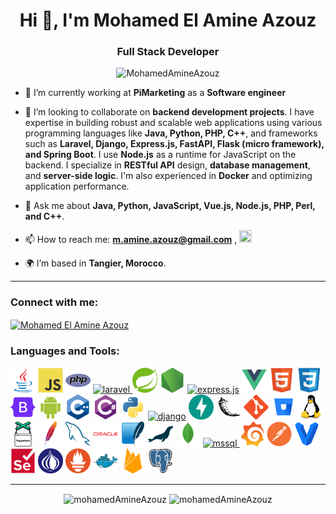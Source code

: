 <h1 align="center">Hi 👋, I'm Mohamed El Amine Azouz</h1>
<h3 align="center">Full Stack Developer</h3>

<p align="center">
  <img src="https://komarev.com/ghpvc/?username=MohamedAmineAzouz&label=Profile%20views&color=0e75b6&style=flat" alt="MohamedAmineAzouz" />
</p>

- 🔭 I’m currently working at **PiMarketing** as a **Software engineer**

- 👯 I’m looking to collaborate on **backend development projects**. I have expertise in building robust and scalable web applications using various programming languages like **Java, Python, PHP, C++**, and frameworks such as **Laravel, Django, Express.js, FastAPI, Flask (micro framework), and Spring Boot**.  I use **Node.js** as a runtime for JavaScript on the backend. I specialize in **RESTful API** design, **database management**, and **server-side logic**. I'm also experienced in **Docker** and optimizing application performance.

- 💬 Ask me about **Java, Python, JavaScript, Vue.js, Node.js, PHP, Perl, and C++**.

- 📫 How to reach me: **m.amine.azouz@gmail.com** ,  <a href="https://ma.linkedin.com/in/mohamed-el-amine-azouz-2aa3b7215" target="_blank"><img height="20" width="20" src="https://unpkg.com/simple-icons@v3/icons/linkedin.svg" /></a>

- 🌍 I’m based in **Tangier, Morocco**.

---

### Connect with me:
<p align="left">
<a href="https://ma.linkedin.com/in/mohamed-el-amine-azouz-2aa3b7215" target="blank"><img align="center" src="https://cdn.jsdelivr.net/npm/simple-icons@v3/icons/linkedin.svg" alt="Mohamed El Amine Azouz" height="30" width="40" /></a>
</p>


### Languages and Tools:
<p align="left">
  <a href="https://www.java.com" target="_blank"><img src="https://raw.githubusercontent.com/devicons/devicon/master/icons/java/java-original.svg" alt="java" width="40" height="40"/></a>
  <a href="https://www.javascript.com" target="_blank"><img src="https://raw.githubusercontent.com/devicons/devicon/master/icons/javascript/javascript-original.svg" alt="javascript" width="40" height="40"/></a>
  <a href="https://www.php.net" target="_blank"><img src="https://raw.githubusercontent.com/devicons/devicon/master/icons/php/php-original.svg" alt="php" width="40" height="40"/></a>
<a href="https://laravel.com" target="_blank">
            <img src="https://cdn.jsdelivr.net/gh/devicons/devicon@latest/icons/laravel/laravel-original-wordmark.svg" alt="laravel" width="40" height="40" />
          </a>
  <a href="https://spring.io" target="_blank"><img src="https://raw.githubusercontent.com/devicons/devicon/master/icons/spring/spring-original.svg" alt="springboot" width="40" height="40"/></a>
  <a href="https://nodejs.org" target="_blank"><img src="https://raw.githubusercontent.com/devicons/devicon/master/icons/nodejs/nodejs-original.svg" alt="nodejs" width="40" height="40"/></a>
  <a href="https://expressjs.com" target="_blank"><img src="https://cdn.jsdelivr.net/gh/devicons/devicon@latest/icons/express/express-original-wordmark.svg" alt="express.js" width="40" height="40"/></a>
  <a href="https://vuejs.org" target="_blank"><img src="https://raw.githubusercontent.com/devicons/devicon/master/icons/vuejs/vuejs-original.svg" alt="vuejs" width="40" height="40"/></a>
  <a href="https://www.w3.org/html/" target="_blank"><img src="https://raw.githubusercontent.com/devicons/devicon/master/icons/html5/html5-original.svg" alt="html" width="40" height="40"/></a>
  <a href="https://www.w3.org/Style/CSS/" target="_blank"><img src="https://raw.githubusercontent.com/devicons/devicon/master/icons/css3/css3-original.svg" alt="css" width="40" height="40"/></a>
  <a href="https://getbootstrap.com" target="_blank"><img src="https://raw.githubusercontent.com/devicons/devicon/master/icons/bootstrap/bootstrap-plain.svg" alt="bootstrap" width="40" height="40"/></a>
  <a href="https://developer.android.com" target="_blank"><img src="https://raw.githubusercontent.com/devicons/devicon/master/icons/android/android-original.svg" alt="android" width="40" height="40"/></a>
  <a href="https://isocpp.org" target="_blank"><img src="https://raw.githubusercontent.com/devicons/devicon/master/icons/cplusplus/cplusplus-original.svg" alt="c++" width="40" height="40"/></a>
  <a href="https://docs.microsoft.com/en-us/dotnet/csharp/" target="_blank"><img src="https://raw.githubusercontent.com/devicons/devicon/master/icons/csharp/csharp-original.svg" alt="c#" width="40" height="40"/></a>
  <a href="https://www.python.org" target="_blank"><img src="https://raw.githubusercontent.com/devicons/devicon/master/icons/python/python-original.svg" alt="python" width="40" height="40"/></a>
  <a href="https://www.djangoproject.com" target="_blank"><img src="https://cdn.jsdelivr.net/gh/devicons/devicon@latest/icons/django/django-plain-wordmark.svg" alt="django" width="40" height="40"/></a>
  <a href="https://fastapi.tiangolo.com" target="_blank"><img src="https://raw.githubusercontent.com/devicons/devicon/master/icons/fastapi/fastapi-original.svg" alt="fastapi" width="40" height="40"/></a>
  <a href="https://flask.palletsprojects.com" target="_blank"><img src="https://raw.githubusercontent.com/devicons/devicon/master/icons/flask/flask-original.svg" alt="flask" width="40" height="40"/></a>
  <a href="https://git-scm.com" target="_blank"><img src="https://raw.githubusercontent.com/devicons/devicon/master/icons/git/git-original.svg" alt="git" width="40" height="40"/></a>
  <a href="https://bitbucket.org" target="_blank"><img src="https://raw.githubusercontent.com/devicons/devicon/master/icons/bitbucket/bitbucket-original.svg" alt="bitbucket" width="40" height="40"/></a>
  <a href="https://www.linux.org" target="_blank"><img src="https://raw.githubusercontent.com/devicons/devicon/master/icons/linux/linux-original.svg" alt="linux" width="40" height="40"/></a>
  <a href="https://pyppeteer.readthedocs.io/en/latest/" target="_blank"><img src="https://raw.githubusercontent.com/devicons/devicon/master/icons/puppeteer/puppeteer-original.svg" alt="pyppeteer" width="40" height="40"/></a>
  <a href="https://airflow.apache.org" target="_blank"><img src="https://raw.githubusercontent.com/devicons/devicon/master/icons/apache/apache-original.svg" alt="apache airflow" width="40" height="40"/></a>
  <a href="https://www.mysql.com" target="_blank"><img src="https://raw.githubusercontent.com/devicons/devicon/master/icons/mysql/mysql-original.svg" alt="mysql" width="40" height="40"/></a>
  <a href="https://www.oracle.com" target="_blank"><img src="https://raw.githubusercontent.com/devicons/devicon/master/icons/oracle/oracle-original.svg" alt="oracle" width="40" height="40"/></a>
  <a href="https://www.sqlite.org" target="_blank"><img src="https://raw.githubusercontent.com/devicons/devicon/master/icons/sqlite/sqlite-original.svg" alt="sqlite" width="40" height="40"/></a>
  <a href="https://mariadb.org" target="_blank"><img src="https://raw.githubusercontent.com/devicons/devicon/master/icons/mariadb/mariadb-original.svg" alt="mariadb" width="40" height="40"/></a>
  <a href="https://www.mongodb.com" target="_blank"><img src="https://raw.githubusercontent.com/devicons/devicon/master/icons/mongodb/mongodb-original.svg" alt="mongodb" width="40" height="40"/></a>
   <a href="https://www.microsoft.com/en-us/sql-server" target="_blank" rel="noreferrer"> <img src="https://www.svgrepo.com/show/303229/microsoft-sql-server-logo.svg" alt="mssql" width="40" height="40"/> </a>
  <a href="https://grafana.com" target="_blank"><img src="https://raw.githubusercontent.com/devicons/devicon/master/icons/grafana/grafana-original.svg" alt="grafana" width="40" height="40"/></a>
  <a href="https://www.postman.com" target="_blank"><img src="https://raw.githubusercontent.com/devicons/devicon/master/icons/postman/postman-original.svg" alt="postman" width="40" height="40"/></a>
  <a href="https://www.vagrantup.com" target="_blank"><img src="https://raw.githubusercontent.com/devicons/devicon/master/icons/vagrant/vagrant-original.svg" alt="vagrant" width="40" height="40"/></a>
  <a href="https://www.selenium.dev" target="_blank"><img src="https://raw.githubusercontent.com/devicons/devicon/master/icons/selenium/selenium-original.svg" alt="selenium" width="40" height="40"/></a>
  <a href="https://www.perl.org" target="_blank"><img src="https://raw.githubusercontent.com/devicons/devicon/master/icons/perl/perl-original.svg" alt="perl" width="40" height="40"/></a>
  <a href="https://prometheus.io" target="_blank"><img src="https://raw.githubusercontent.com/devicons/devicon/master/icons/prometheus/prometheus-original.svg" alt="prometheus" width="40" height="40"/></a>
  <a href="https://www.docker.com" target="_blank"><img src="https://raw.githubusercontent.com/devicons/devicon/master/icons/docker/docker-original.svg" alt="docker" width="40" height="40"/></a>
  <a href="https://firebase.google.com" target="_blank"><img src="https://raw.githubusercontent.com/devicons/devicon/master/icons/firebase/firebase-plain.svg" alt="firebase" width="40" height="40"/></a>
  <a href="https://www.postgresql.org" target="_blank"><img src="https://raw.githubusercontent.com/devicons/devicon/master/icons/postgresql/postgresql-original.svg" alt="postgres" width="40" height="40"/></a>
</p>

---


<div align="center">
    <img align="center" src="https://github-readme-stats.vercel.app/api/top-langs/?username=MohamedAmineAzouz&layout=compact&hide=html&bg_color=191919&title_color=ffffff&icon_color=bb2acf&text_color=daf7dc" alt="mohamedAmineAzouz" />
    <img align="center" src="https://github-readme-stats.vercel.app/api?username=MohamedAmineAzouz&show_icons=true&bg_color=191919&title_color=ffffff&icon_color=bb2acf&text_color=daf7dc" alt="mohamedAmineAzouz" />
</div>
